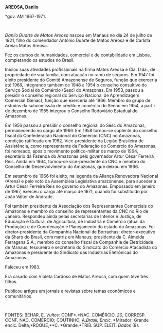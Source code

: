 **AREOSA, Danilo**

\*gov. AM 1967-1971.

 

*Danilo Duarte de Matos Areosa* nasceu em Manaus no dia 24 de julho de
1921, filho do comendador Antônio Duarte de Matos Areosa e de Carlota
Areias Matos Areosa.

Fez os cursos de humanidades, comercial e de contabilidade em Lisboa,
completando os estudos no Brasil.

Iniciou suas atividades profissionais na firma Matos Areosa e Cia.
Ltda., de propriedade de sua família, com atuação no ramo de seguros. Em
1947 foi eleito presidente do Comitê Amazonense de Seguros, função que
exerceria até 1966, integrando também de 1948 a 1954 o conselho
consultivo do Serviço Social do Comércio (Sesc) do Amazonas. Em 1953,
passou a presidir o conselho regional do Serviço Nacional de
Aprendizagem Comercial (Senac), função que exerceria até 1966. Membro do
grupo de estudos da subcomissão de crédito e comércio do Senac em 1954,
a partir de dezembro de 1955 integrou o Conselho Rodoviário Estadual do
Amazonas.

Em 1956 passou a presidir o conselho regional do Sesc do Amazonas,
permanecendo no cargo até 1966. Em 1958 tornou-se suplente do conselho
fiscal da Confederação Nacional do Comércio (CNC) no Amazonas, condição
ratificada em 1962. Vice-presidente da Legião Brasileira de Assistência,
como representante da Federação do Comércio do Amazonas, foi nomeado,
após o movimento político-militar de março de 1964, secretário da
Fazenda do Amazonas pelo governador Artur César Ferreira Reis. Ainda em
1964, tornou-se vice-presidente da CNC e membro do Conselho de
Desenvolvimento do Amazonas, que deixou em 1966.

Em setembro de 1966 foi eleito, na legenda da Aliança Renovadora
Nacional (Arena) e pelo voto da Assembléia Legislativa amazonense, para
suceder a Artur César Ferreira Reis no governo do Amazonas. Empossado em
janeiro de 1967, exerceu o cargo até março de 1971, quando foi
substituído por João Válter de Andrade.

Foi também presidente da Associação dos Representantes Comerciais do
Amazonas e membro do conselho de representantes da CNC no Rio de
Janeiro. Respondeu ainda pelas secretarias de Interior e Justiça, de
Educação e Cultura, de Agricultura, de Indústria e Comércio (atual da
Produção) e de Coordenação e Planejamento do estado do Amazonas. Foi
diretor-presidente da Companhia Nacional de Borrachas; diretor-executivo
da Sharp do Brasil, com matriz em Manaus; presidente da C. Almeida
Ferragens S.A.; membro do conselho fiscal da Companhia de Eletricidade
de Manaus; tesoureiro e secretário do Sindicato do Comércio Atacadista
do Amazonas e presidente do Sindicato das Indústrias Eletrônicas do
Amazonas.

Faleceu em 1983.

Era casado com Violeta Cardoso de Matos Areosa, com quem teve três
filhos.

Publicou artigos em jornais e revistas sobre temas econômicos e
comunitários.

 

FONTES: BEHAR, E. *Vultos;* CONF*.*NAC. COMÉRCIO. *20;* CORRESP. CONF.
NAC. COMÉRCIO; COUTINHO, A.*Brasil; Encic.* *Mirador; Grande encic.
Delta;*ROQUE,**C. *Grande;*TRIB. SUP. ELEIT. *Dados* (8).

 
